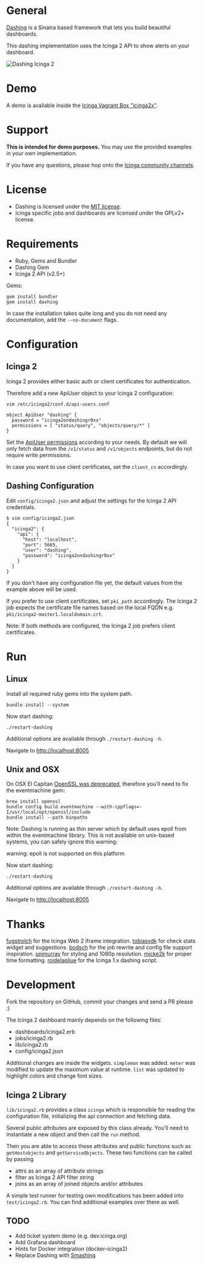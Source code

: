 # General

[Dashing](http://shopify.github.io/dashing/) is a Sinatra based framework
that lets you build beautiful dashboards.

This dashing implementation uses the Icinga 2 API
to show alerts on your dashboard.

![Dashing Icinga 2](public/dashing_icinga2_overview.png "Dashing Icinga 2")

# Demo

A demo is available inside the [Icinga Vagrant Box "icinga2x"](https://github.com/icinga/icinga-vagrant).

# Support

**This is intended for demo purposes.** You may use the provided examples in your own implementation.

If you have any questions, please hop onto the [Icinga community channels](https://www.icinga.org/community/get-help/).

# License

* Dashing is licensed under the [MIT license](https://github.com/Shopify/dashing/blob/master/MIT-LICENSE).
* Icinga specific jobs and dashboards are licensed under the GPLv2+ license.

# Requirements

* Ruby, Gems and Bundler
* Dashing Gem
* Icinga 2 API (v2.5+)

Gems:

    gem install bundler
    gem install dashing

In case the installation takes quite long and you do not need any documentation,
add the `--no-document` flags.

# Configuration

## Icinga 2

Icinga 2 provides either basic auth or client certificates for authentication.

Therefore add a new ApiUser object to your Icinga 2 configuration:

    vim /etc/icinga2/conf.d/api-users.conf

    object ApiUser "dashing" {
      password = "icinga2ondashingr0xx"
      permissions = [ "status/query", "objects/query/*" ]
    }

Set the [ApiUser permissions](http://docs.icinga.org/icinga2/latest/doc/module/icinga2/chapter/icinga2-api#icinga2-api-permissions)
according to your needs. By default we will only fetch
data from the `/v1/status` and `/v1/objects` endpoints, but do not require write
permissions.

In case you want to use client certificates, set the `client_cn` accordingly.

## Dashing Configuration

Edit `config/icinga2.json` and adjust the settings for the Icinga 2 API credentials.

    $ vim config/icinga2.json
    {
      "icinga2": {
        "api": {
          "host": "localhost",
          "port": 5665,
          "user": "dashing",
          "password": "icinga2ondashingr0xx"
        }
      }
    }

If you don't have any configuration file yet, the default values from the example above
will be used.

If you prefer to use client certificates, set `pki_path` accordingly. The Icinga 2
job expects the certificate file names based on the local FQDN e.g. `pki/icinga2-master1.localdomain.crt`.

Note: If both methods are configured, the Icinga 2 job prefers client certificates.

# Run

## Linux

Install all required ruby gems into the system path.

    bundle install --system

Now start dashing:

    ./restart-dashing

Additional options are available through `./restart-dashing -h`.

Navigate to [http://localhost:8005](http://localhost:8005)

## Unix and OSX

On OSX El Capitan [OpenSSL was deprecated](https://github.com/eventmachine/eventmachine/issues/602),
therefore you'll need to fix the eventmachine gem:

    brew install openssl
    bundle config build.eventmachine --with-cppflags=-I/usr/local/opt/openssl/include
    bundle install --path binpaths

Note: Dashing is running as thin server which by default uses epoll from within the eventmachine library.
This is not available on unix-based systems, you can safely ignore this warning:

   warning: epoll is not supported on this platform

Now start dashing:

    ./restart-dashing

Additional options are available through `./restart-dashing -h`.

Navigate to [http://localhost:8005](http://localhost:8005)

# Thanks

[fugstrolch](https://github.com/Icinga/dashing-icinga2/pull/4) for the Icinga Web 2 iframe integration.
[tobiasvdk](https://github.com/tobiasvdk) for check stats widget and suggestions.
[bodsch](https://github.com/Icinga/dashing-icinga2/pull/3) for the job rewrite and config file support inspiration.
[spjmurray](https://github.com/spjmurray/dashing-icinga2/tree/1080p) for styling and 1080p resolution.
[micke2k](https://github.com/Icinga/dashing-icinga2/pull/2) for proper time formatting.
[roidelapliue](https://github.com/roidelapluie/dashing-scripts) for the Icinga 1.x dashing script.

# Development

Fork the repository on GitHub, commit your changes and send a PR please :)

The Icinga 2 dashboard mainly depends on the following files:

* dashboards/icinga2.erb
* jobs/icinga2.rb
* lib/icinga2.rb
* config/icinga2.json

Additional changes are inside the widgets. `simplemon` was added. `meter` was modified to update the
maximum value at runtime. `list` was updated to highlight colors and change font sizes.

## Icinga 2 Library

`lib/icinga2.rb` provides a class `icinga` which is responsible
for reading the configuration file, initializing the api connection
and fetching data.

Several public attributes are exposed by this class already. You'll
need to instantiate a new object and then call the `run` method.

Then you are able to access these attributes and public functions
such as `getHostobjects` and `getServiceObjects`. These two functions
can be called by passing

* attrs as an array of attribute strings
* filter as Icinga 2 API filter string
* joins as an array of joined objects and/or attributes

A simple test runner for testing own modifications has been added
into `test/icinga2.rb`. You can find additional examples over there as
well.

## TODO

* Add ticket system demo (e.g. dev.icinga.org)
* Add Grafana dashboard
* Hints for Docker integration (docker-icinga2)
* Replace Dashing with [Smashing](https://github.com/SmashingDashboard/smashing)


